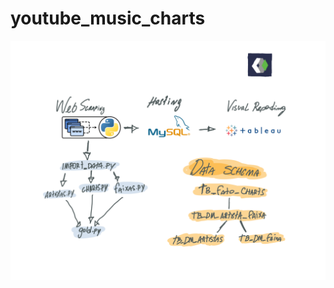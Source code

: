 # youtube_music_charts
 
![schema](https://github.com/patrickbarbosa/youtube_music_charts/blob/af47ea209ab031bb8d2b99acc6eebc045f026fa6/schema.png)



